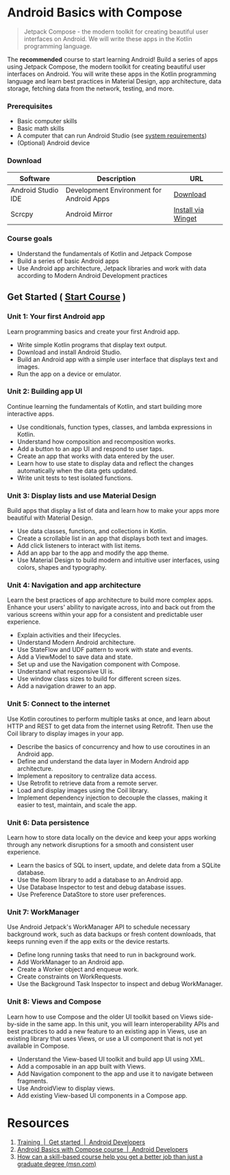 # Android Basics with Compose
>Jetpack Compose - the modern toolkit for creating beautiful user interfaces on Android. We will write these apps in the Kotlin programming language.

The **recommended** course to start learning Android! Build a series of apps using Jetpack Compose, the modern toolkit for creating beautiful user interfaces on Android. You will write these apps in the Kotlin programming language and learn best practices in Material Design, app architecture, data storage, fetching data from the network, testing, and more.

### Prerequisites
- Basic computer skills
- Basic math skills
- A computer that can run Android Studio (see [system requirements](https://developer.android.com/studio))
- (Optional) Android device


### Download

| Software | Description | URL | 
|-----------|--------------|--------|
| Android Studio IDE | Development Environment for Android Apps | [Download](https://developer.android.com/studio) | 
| Scrcpy  | Android Mirror | [Install via Winget](https://github.com/SanjeevStephan/android-mirror/blob/master/doc/windows.md) | 

### Course goals
- Understand the fundamentals of Kotlin and Jetpack Compose
- Build a series of basic Android apps
- Use Android app architecture, Jetpack libraries and work with data according to Modern Android Development practices

## Get Started ( [Start Course](https://developer.android.com/courses/android-basics-compose/course) )

### Unit 1: Your first Android app

Learn programming basics and create your first Android app.

- Write simple Kotlin programs that display text output.
- Download and install Android Studio.
- Build an Android app with a simple user interface that displays text and images.
- Run the app on a device or emulator.

### Unit 2: Building app UI

Continue learning the fundamentals of Kotlin, and start building more interactive apps.

- Use conditionals, function types, classes, and lambda expressions in Kotlin.
- Understand how composition and recomposition works.
- Add a button to an app UI and respond to user taps.
- Create an app that works with data entered by the user.
- Learn how to use state to display data and reflect the changes automatically when the data gets updated.
- Write unit tests to test isolated functions.

### Unit 3: Display lists and use Material Design

  
Build apps that display a list of data and learn how to make your apps more beautiful with Material Design.

- Use data classes, functions, and collections in Kotlin.
- Create a scrollable list in an app that displays both text and images.
- Add click listeners to interact with list items.
- Add an app bar to the app and modify the app theme.
- Use Material Design to build modern and intuitive user interfaces, using colors, shapes and typography.

### Unit 4: Navigation and app architecture

Learn the best practices of app architecture to build more complex apps. Enhance your users' ability to navigate across, into and back out from the various screens within your app for a consistent and predictable user experience.

- Explain activities and their lifecycles.
- Understand Modern Android architecture.
- Use StateFlow and UDF pattern to work with state and events.
- Add a ViewModel to save data and state.
- Set up and use the Navigation component with Compose.
- Understand what responsive UI is.
- Use window class sizes to build for different screen sizes.
- Add a navigation drawer to an app.

### Unit 5: Connect to the internet

Use Kotlin coroutines to perform multiple tasks at once, and learn about HTTP and REST to get data from the internet using Retrofit. Then use the Coil library to display images in your app.

- Describe the basics of concurrency and how to use coroutines in an Android app.
- Define and understand the data layer in Modern Android app architecture.
- Implement a repository to centralize data access.
- Use Retrofit to retrieve data from a remote server.
- Load and display images using the Coil library.
- Implement dependency injection to decouple the classes, making it easier to test, maintain, and scale the app.

### Unit 6: Data persistence

Learn how to store data locally on the device and keep your apps working through any network disruptions for a smooth and consistent user experience.

- Learn the basics of SQL to insert, update, and delete data from a SQLite database.
- Use the Room library to add a database to an Android app.
- Use Database Inspector to test and debug database issues.
- Use Preference DataStore to store user preferences.

### Unit 7: WorkManager

Use Android Jetpack's WorkManager API to schedule necessary background work, such as data backups or fresh content downloads, that keeps running even if the app exits or the device restarts.

- Define long running tasks that need to run in background work.
- Add WorkManager to an Android app.
- Create a Worker object and enqueue work.
- Create constraints on WorkRequests.
- Use the Background Task Inspector to inspect and debug WorkManager.

###  Unit 8: Views and Compose

Learn how to use Compose and the older UI toolkit based on Views side-by-side in the same app. In this unit, you will learn interoperability APIs and best practices to add a new feature to an existing app in Views, use an existing library that uses Views, or use a UI component that is not yet available in Compose.

- Understand the View-based UI toolkit and build app UI using XML.
- Add a composable in an app built with Views.
- Add Navigation component to the app and use it to navigate between fragments.
- Use AndroidView to display views.
- Add existing View-based UI components in a Compose app.
# Resources
1.  [Training  |  Get started  |  Android Developers](https://developer.android.com/courses)
2. [Android Basics with Compose course  |  Android Developers](https://developer.android.com/courses/android-basics-compose/course)
3. [How can a skill-based course help you get a better job than just a graduate degree (msn.com)](https://www.msn.com/en-in/money/careers/how-can-a-skill-based-course-help-you-get-a-better-job-than-just-a-graduate-degree/ar-AA19OjNO?ocid=msedgntp&cvid=b6a6d991e2c8442ab72e53d8edd804b4&ei=11)
